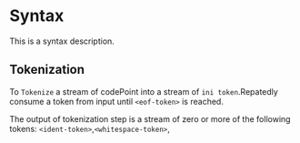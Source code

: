 # Syntax


This is a syntax description.


## Tokenization

To `Tokenize` a stream of codePoint into a stream of `ini token`.Repatedly consume a token from input until `<eof-token>` 
is reached.

The output of tokenization step is a stream of zero or more of the following tokens: `<ident-token>`,`<whitespace-token>`,